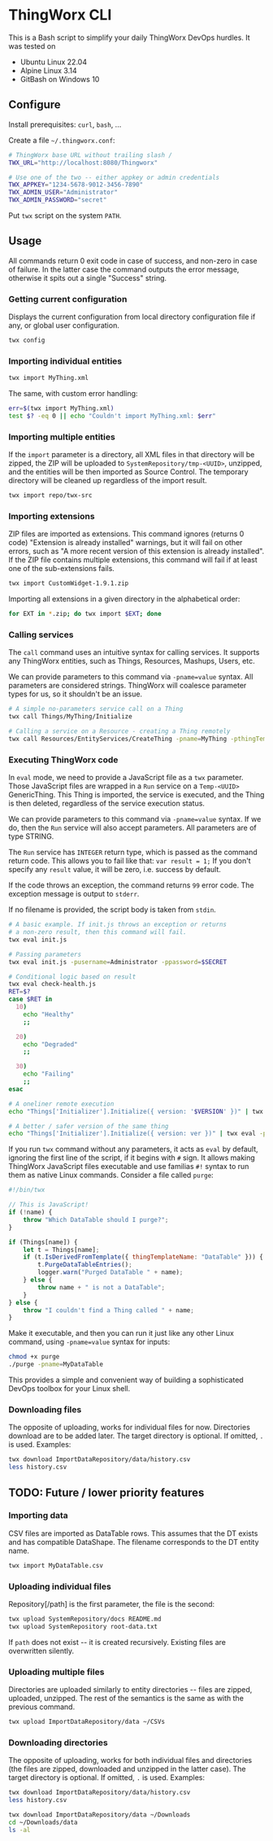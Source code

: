 # ThingWorx CLI

This is a Bash script to simplify your daily ThingWorx DevOps hurdles. It
was tested on

- Ubuntu Linux 22.04
- Alpine Linux 3.14
- GitBash on Windows 10

## Configure

Install prerequisites: `curl`, `bash`, ...

Create a file `~/.thingworx.conf`:

```bash
# ThingWorx base URL without trailing slash /
TWX_URL="http://localhost:8080/Thingworx"

# Use one of the two -- either appkey or admin credentials
TWX_APPKEY="1234-5678-9012-3456-7890"
TWX_ADMIN_USER="Administrator"
TWX_ADMIN_PASSWORD="secret"
```

Put `twx` script on the system `PATH`.

## Usage

All commands return 0 exit code in case of success, and non-zero in case
of failure. In the latter case the command outputs the error message,
otherwise it spits out a single "Success" string.

### Getting current configuration

Displays the current configuration from local directory configuration file if any, or global user configuration.

```bash
twx config
```

### Importing individual entities

```bash
twx import MyThing.xml
```

The same, with custom error handling:

```bash
err=$(twx import MyThing.xml)
test $? -eq 0 || echo "Couldn't import MyThing.xml: $err"
```

### Importing multiple entities

If the `import` parameter is a directory,
all XML files in that directory will be zipped, the ZIP will be uploaded
to `SystemRepository/tmp-<UUID>`, unzipped, and the entities will be
then imported as Source Control. The temporary directory will be cleaned
up regardless of the import result.

```bash
twx import repo/twx-src
```

### Importing extensions

ZIP files are imported as extensions. This command ignores (returns 0 code)
"Extension is already installed" warnings, but it will fail on other errors,
such as "A more recent version of this extension is already installed".
If the ZIP file contains multiple extensions, this command will fail if
at least one of the sub-extensions fails.

```bash
twx import CustomWidget-1.9.1.zip
```

Importing all extensions in a given directory in the alphabetical order:

```bash
for EXT in *.zip; do twx import $EXT; done
```

### Calling services

The `call` command uses an intuitive syntax for calling services. It supports
any ThingWorx entities, such as Things, Resources, Mashups, Users, etc.

We can provide parameters to this command via `-pname=value` syntax. All
parameters are considered strings. ThingWorx will coalesce parameter types
for us, so it shouldn't be an issue.

```bash
# A simple no-parameters service call on a Thing
twx call Things/MyThing/Initialize

# Calling a service on a Resource - creating a Thing remotely
twx call Resources/EntityServices/CreateThing -pname=MyThing -pthingTemplateName=GenericThing
```

### Executing ThingWorx code

In `eval` mode, we need to provide a JavaScript file as a `twx` parameter.
Those JavaScript files are wrapped in a `Run` service on a `Temp-<UUID>`
GenericThing. This Thing is imported, the service is executed, and the
Thing is then deleted, regardless of the service execution status.

We can provide parameters to this command via `-pname=value` syntax. If we
do, then the `Run` service will also accept parameters. All parameters are
of type STRING.

The `Run` service has `INTEGER` return type, which is passed as the command
return code. This allows you to fail like that:  `var result = 1;` If you
don't specify any `result` value, it will be zero, i.e. success by default.

If the code throws an exception, the command returns `99` error code. The
exception message is output to `stderr`.

If no filename is provided, the script body is taken from `stdin`.

```bash
# A basic example. If init.js throws an exception or returns
# a non-zero result, then this command will fail.
twx eval init.js

# Passing parameters
twx eval init.js -pusername=Administrator -ppassword=$SECRET

# Conditional logic based on result
twx eval check-health.js
RET=$?
case $RET in
  10)
    echo "Healthy"
    ;;

  20)
    echo "Degraded"
    ;;

  30)
    echo "Failing"
    ;;
esac

# A oneliner remote execution
echo "Things['Initializer'].Initialize({ version: '$VERSION' })" | twx eval

# A better / safer version of the same thing
echo "Things['Initializer'].Initialize({ version: ver })" | twx eval -pver=$VERSION
```

If you run `twx` command without any parameters, it acts as `eval` by default,
ignoring the first line of the script, if it begins with `#` sign. It allows making
ThingWorx JavaScript files executable and use familias `#!` syntax to run them as
native Linux commands. Consider a file called `purge`:

```javascript
#!/bin/twx

// This is JavaScript!
if (!name) {
    throw "Which DataTable should I purge?";
}

if (Things[name]) {
    let t = Things[name];
    if (t.IsDerivedFromTemplate({ thingTemplateName: "DataTable" })) {
        t.PurgeDataTableEntries();
        logger.warn("Purged DataTable " + name);
    } else {
        throw name + " is not a DataTable";
    }
} else {
    throw "I couldn't find a Thing called " + name;
}
```

Make it executable, and then you can run it just like any other Linux command,
using `-pname=value` syntax for inputs:

```bash
chmod +x purge
./purge -pname=MyDataTable
```

This provides a simple and convenient way of building a sophisticated DevOps toolbox
for your Linux shell.

### Downloading files

The opposite of uploading, works for individual files for now. Directories download
are to be added later.
The target directory is optional. If omitted, `.` is used. Examples:

```bash
twx download ImportDataRepository/data/history.csv
less history.csv
```

## TODO: Future / lower priority features

### Importing data

CSV files are imported as DataTable rows. This assumes that the DT exists and
has compatible DataShape. The filename corresponds to the DT entity name.

```bash
twx import MyDataTable.csv
```

### Uploading individual files

Repository[/path] is the first parameter, the file is the second:

```bash
twx upload SystemRepository/docs README.md
twx upload SystemRepository root-data.txt
```

If `path` does not exist -- it is created recursively. Existing files are
overwritten silently.

### Uploading multiple files

Directories are uploaded similarly to entity directories -- files are zipped,
uploaded, unzipped. The rest of the semantics is the same as with the previous
command.

```bash
twx upload ImportDataRepository/data ~/CSVs
```

### Downloading directories

The opposite of uploading, works for both individual files and directories
(the files are zipped, downloaded and unzipped in the latter case). The target
directory is optional. If omitted, `.` is used. Examples:

```bash
twx download ImportDataRepository/data/history.csv
less history.csv

twx download ImportDataRepository/data ~/Downloads
cd ~/Downloads/data
ls -al
```